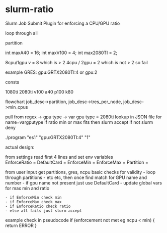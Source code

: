 # slurm-ratio
Slurm Job Submit Plugin for enforcing a CPU/GPU ratio



loop through all 

partition


int maxA40 = 16;
int maxV100 = 4;
int max2080TI = 2;


8cpu/1gpu v = 8 which is > 2
4cpu / 2gpu = 2 which is not > 2 so fail



example GRES: gpu:GRTX2080TI:4
or gpu:2

consts

1080ti
2080ti
v100
a40
p100
k80


flowchart 
job_desc->partition,
job_desc->tres_per_node,
job_desc->min_cpus


pull from regex -> gpu type -> 
var gpu type = 2080ti
lookup in JSON file for name=vargputype
if ratio min or max fits then slurm accept
if not slurm deny


./program "es1" "gpu:GRTX2080TI:4" "1"

actual design:

from settings read first 4 lines and set env variables  
    EnforceRatio = 
    DefaultCard = 
    EnforceMin =
    EnforceMax =
    Partition = 


from user input get partitions, gres, ncpu
basic checks for validity
    - loop through partitions
    - etc etc, then once find match for GPU name and number
    - if gpu name not present just use DefaultCard
    - update global vars for max min and ratio


    - if EnforceMin check min
    - if EnforceMax check max
    - if EnforceRatio check ratio
    - else all fails just slurm accept

example check in pseudocode
if (enforcement not met eg ncpu < min) {
    return ERROR
}

 